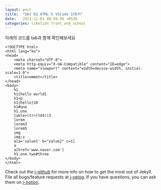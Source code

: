 ```yaml
---
layout: post
title:  "DAY 02 HTML X VSCode 단축키"
date:   2021-11-01 08:59:36 +0530
categories: likelion front_end_school
---
```

아래의 코드를 tab과 함께 확인해보세요

```VS Code practice
<!DOCTYPE html>
<html lang="ko">
<head>
    <meta charset="UTF-8">
    <meta http-equiv="X-UA-Compatible" content="IE=edge">
    <meta name="viewport" content="width=device-width, initial-scale=1.0">
    <title>emmet</title>
</head>
<body>
    h1
    h1{hello world}
    h1+p
    h1{hello}10
    h1#one
    h1.one
    table>(tr>(td4))3
    lorem
    lorem3
    lorem5
    img
    img:z
    a[a='value1' b="value2" c=1]
    a
    a[href='www.naver.com']
    h1.one.two#three
</body>
</html>
```

Check out the [j-github][j-github] for more info on how to get the most out of Jekyll. File all bugs/feature requests at [j-velog][j-velog]. If you have questions, you can ask them on [j-notion][j-notion].

[j-github]: https://github.com/jiseung-kang
[j-velog]: https://velog.io/@jiseung
[j-notion]: https://jiseung-kang.github.io/
